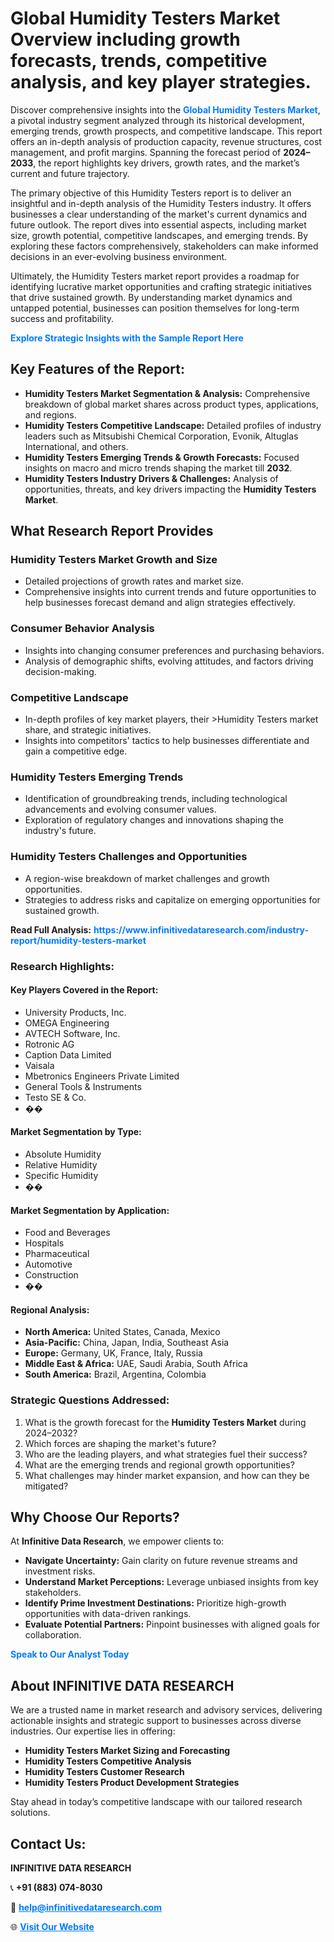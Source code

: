 <h1>Global Humidity Testers Market Overview including growth forecasts, trends, competitive analysis, and key player strategies.</h1>
<p>
Discover comprehensive insights into the 
<a href="https://www.infinitivedataresearch.com/industry-report/humidity-testers-market" rel="dofollow" style="color: #007BFF; text-decoration: none;"><strong>Global Humidity Testers Market</strong></a>, a pivotal industry segment analyzed through its historical development, emerging trends, growth prospects, and competitive landscape. This report offers an in-depth analysis of production capacity, revenue structures, cost management, and profit margins. Spanning the forecast period of <strong>2024–2033</strong>, the report highlights key drivers, growth rates, and the market’s current and future trajectory.
</p>
<p>
The primary objective of this Humidity Testers report is to deliver an insightful and in-depth analysis of the Humidity Testers industry. It offers businesses a clear understanding of the market's current dynamics and future outlook. The report dives into essential aspects, including market size, growth potential, competitive landscapes, and emerging trends. By exploring these factors comprehensively, stakeholders can make informed decisions in an ever-evolving business environment.
</p>
<p>
Ultimately, the Humidity Testers market report provides a roadmap for identifying lucrative market opportunities and crafting strategic initiatives that drive sustained growth. By understanding market dynamics and untapped potential, businesses can position themselves for long-term success and profitability.
</p>
<p>
<a href="https://www.infinitivedataresearch.com/request-sample/reportId=109123" style="color: #007BFF; text-decoration: none;"><strong>Explore Strategic Insights with the Sample Report Here</strong></a>
</p>

<h2>Key Features of the Report:</h2>
<ul>
<li><strong>Humidity Testers Market Segmentation & Analysis:</strong> Comprehensive breakdown of global market shares across product types, applications, and regions.</li>
<li><strong>Humidity Testers Competitive Landscape:</strong> Detailed profiles of industry leaders such as Mitsubishi Chemical Corporation, Evonik, Altuglas International, and others.</li>
<li><strong>Humidity Testers Emerging Trends & Growth Forecasts:</strong> Focused insights on macro and micro trends shaping the market till <strong>2032</strong>.</li>
<li><strong>Humidity Testers Industry Drivers & Challenges:</strong> Analysis of opportunities, threats, and key drivers impacting the <strong>Humidity Testers Market</strong>.</li>
</ul>

<h2>What Research Report Provides</h2>
<h3>Humidity Testers Market Growth and Size</h3>
<ul>
<li>Detailed projections of growth rates and market size.</li>
<li>Comprehensive insights into current trends and future opportunities to help businesses forecast demand and align strategies effectively.</li>
</ul>

<h3>Consumer Behavior Analysis</h3>
<ul>
<li>Insights into changing consumer preferences and purchasing behaviors.</li>
<li>Analysis of demographic shifts, evolving attitudes, and factors driving decision-making.</li>
</ul>

<h3>Competitive Landscape</h3>
<ul>
<li>In-depth profiles of key market players, their >Humidity Testers market share, and strategic initiatives.</li>
<li>Insights into competitors' tactics to help businesses differentiate and gain a competitive edge.</li>
</ul>

<h3>Humidity Testers Emerging Trends</h3>
<ul>
<li>Identification of groundbreaking trends, including technological advancements and evolving consumer values.</li>
<li>Exploration of regulatory changes and innovations shaping the industry's future.</li>
</ul>

<h3>Humidity Testers Challenges and Opportunities</h3>
<ul>
<li>A region-wise breakdown of market challenges and growth opportunities.</li>
<li>Strategies to address risks and capitalize on emerging opportunities for sustained growth.</li>
</ul>
<p><strong>Read Full Analysis:</strong> <a href="https://www.infinitivedataresearch.com/industry-report/humidity-testers-market" rel="dofollow" style="color: #007BFF; text-decoration: none;"><strong>https://www.infinitivedataresearch.com/industry-report/humidity-testers-market</strong></a></p>
<h3>Research Highlights:</h3>
<h4>Key Players Covered in the Report:</h4>
<ul><li>University Products, Inc.</li><li>OMEGA Engineering</li><li>AVTECH Software, Inc.</li><li>Rotronic AG</li><li>Caption Data Limited</li><li>Vaisala</li><li>Mbetronics Engineers Private Limited</li><li>General Tools &amp; Instruments</li><li>Testo SE &amp; Co.</li><li>��</li></ul>
<h4>Market Segmentation by Type:</h4>
<ul><li>Absolute Humidity</li><li>Relative Humidity</li><li>Specific Humidity</li><li>��</li></ul>
<h4>Market Segmentation by Application:</h4>
<ul><li>Food and Beverages</li><li>Hospitals</li><li>Pharmaceutical</li><li>Automotive</li><li>Construction</li><li>��</li></ul>

<h4>Regional Analysis:</h4>
<ul>
<li><strong>North America:</strong> United States, Canada, Mexico</li>
<li><strong>Asia-Pacific:</strong> China, Japan, India, Southeast Asia</li>
<li><strong>Europe:</strong> Germany, UK, France, Italy, Russia</li>
<li><strong>Middle East & Africa:</strong> UAE, Saudi Arabia, South Africa</li>
<li><strong>South America:</strong> Brazil, Argentina, Colombia</li>
</ul>

<h3>Strategic Questions Addressed:</h3>
<ol>
<li>What is the growth forecast for the <strong>Humidity Testers Market</strong> during 2024–2032?</li>
<li>Which forces are shaping the market's future?</li>
<li>Who are the leading players, and what strategies fuel their success?</li>
<li>What are the emerging trends and regional growth opportunities?</li>
<li>What challenges may hinder market expansion, and how can they be mitigated?</li>
</ol>

<h2>Why Choose Our Reports?</h2>
<p>At <strong>Infinitive Data Research</strong>, we empower clients to:</p>
<ul>
<li><strong>Navigate Uncertainty:</strong> Gain clarity on future revenue streams and investment risks.</li>
<li><strong>Understand Market Perceptions:</strong> Leverage unbiased insights from key stakeholders.</li>
<li><strong>Identify Prime Investment Destinations:</strong> Prioritize high-growth opportunities with data-driven rankings.</li>
<li><strong>Evaluate Potential Partners:</strong> Pinpoint businesses with aligned goals for collaboration.</li>
</ul>
<p><a href="https://www.infinitivedataresearch.com/industry-report/humidity-testers-market" rel="dofollow" style="color: #007BFF; text-decoration: none;"><strong>Speak to Our Analyst Today</strong></a></p>

<h2>About INFINITIVE DATA RESEARCH</h2>
<p>We are a trusted name in market research and advisory services, delivering actionable insights and strategic support to businesses across diverse industries. Our expertise lies in offering:</p>
<ul>
<li><strong>Humidity Testers Market Sizing and Forecasting</strong></li>
<li><strong>Humidity Testers Competitive Analysis</strong></li>
<li><strong>Humidity Testers Customer Research</strong></li>
<li><strong>Humidity Testers Product Development Strategies</strong></li>
</ul>
<p>Stay ahead in today’s competitive landscape with our tailored research solutions.</p>

<h2>Contact Us:</h2>
<p><strong>INFINITIVE DATA RESEARCH</strong></p>
<p>📞 <strong>+91 (883) 074-8030</strong></p>
<p>📧 <strong><a href="mailto:help@infinitivedataresearch.com" style="color: #007BFF;">help@infinitivedataresearch.com</a></strong></p>
<p>🌐 <strong><a href="https://www.infinitivedataresearch.com" rel="dofollow" style="color: #007BFF;">Visit Our Website</a></strong></p>